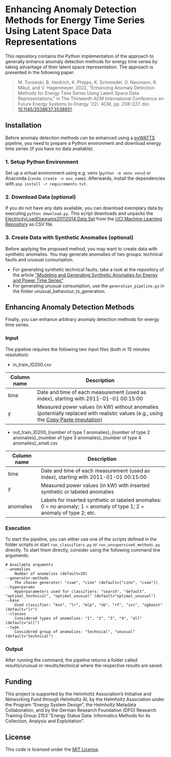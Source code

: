 # Enhancing Anomaly Detection Methods for Energy Time Series Using Latent Space Data Representations

This repository contains the Python implementation of the approach to generally enhance anomaly detection methods for energy time series by taking advantage of their latent space representation. The approach is presented in the following paper:
>M. Turowski, B. Heidrich, K. Phipps, K. Schmieder, O. Neumann, R. Mikut, and V. Hagenmeyer, 2022, "Enhancing Anomaly Detection Methods for Energy Time Series Using Latent Space Data Representations," in The Thirteenth ACM International Conference on Future Energy Systems (e-Energy ’22). ACM, pp. 208–227. doi: [10.1145/3538637.3538851](https://doi.org/10.1145/3538637.3538851).


## Installation

Before anomaly detection methods can be enhanced using a [pyWATTS](https://github.com/KIT-IAI/pyWATTS) pipeline, you need to prepare a Python environment and download energy time series (if you have no data available).

### 1. Setup Python Environment

Set up a virtual environment using e.g. venv (`python -m venv venv`) or Anaconda (`conda create -n env_name`). Afterwards, install the dependencies with `pip install -r requirements.txt`. 

### 2. Download Data (optional)

If you do not have any data available, you can download exemplary data by executing `python download.py`. This script downloads and unpacks the [ElectricityLoadDiagrams20112014 Data Set](https://archive.ics.uci.edu/ml/datasets/ElectricityLoadDiagrams20112014) from the [UCI Machine Learning Repository](https://archive.ics.uci.edu/ml/) as CSV file.

### 3. Create Data with Synthetic Anomalies (optional)

Before applying the proposed method, you may want to create data with synthetic anomalies. You may generate anomalies of two groups: technical faults and unusual consumption.
- For generating synthetic technical faults, take a look at the repository of the article ["Modeling and Generating Synthetic Anomalies for Energy and Power Time Series"](https://github.com/KIT-IAI/GeneratingSyntheticEnergyPowerAnomalies)
- For generating unusual consumption, use the `generation_pipeline.py` in the folder unusual_behaviour_ts_generation.


## Enhancing Anomaly Detection Methods

Finally, you can enhance arbitrary anomaly detection methods for energy time series.

### Input
The pipeline requires the following two input files (both in 15 minutes resolution):
* in_train_ID200.csv

| Column name | Description                                                                                                                                                                           |
|-------------|---------------------------------------------------------------------------------------------------------------------------------------------------------------------------------------|
| time        | Date and time of each measurement (used as index), starting with 2011-01-01 00:15:00                                                                                                  |
| y           | Measured power values (in kW) without anomalies (potentially replaced with realistic values (e.g., using the [Copy Paste Imputation](https://github.com/KIT-IAI/CopyPasteImputation)) |

* out_train_ID200_{number of type 1 anomalies}\_{number of type 2 anomalies}\_{number of type 3 anomalies}\_{number of type 4 anomalies}_small.csv

| Column name | Description                                                                                                                                                                           |
|-------------|---------------------------------------------------------------------------------------------------------------------------------------------------------------------------------------|
| time        | Date and time of each measurement (used as index), starting with 2011-01-01 00:15:00                                                                                                  |
| y           | Measured power values (in kW) with inserted synthetic or labeled anomalies |
| anomalies   | Labels for inserted synthetic or labeled anomalies: 0 = no anomaly; 1 = anomaly of type 1; 2 = anomaly of type 2; etc.                                                                                                                                                                                      |


### Execution
To start the pipeline, you can either use one of the scripts defined in the folder scripts or start `run_classifiers.py` or `run_unsupervised_methods.py` directly. To start them directly, consider using the following command line arguments:

```
# Available arguments
--anomalies
    Number of anomalies (default=20)
--generator-methods
    The chosen generator: "cvae", "cinn" (default=["cinn", "cvae"])
--hyperparams
    Hyperparameters used for classifiers: "search", "default", "optimal_technical", "optimal_unusual" (default="optimal_unusual")
--base
    Used classifier: "knn", "lr", "mlp", "nb", "rf", "svc", "xgboost" (default="lr")
--classes
    Considered types of anomalies: "1", "2", "3", "4", "all" (default="all")
--type
    Considered group of anomalies: "technical", "unusual" (default="technical")
```


### Output

After running the command, the pipeline returns a folder called results/unusual or results/technical where the respective results are saved.


## Funding

This project is supported by the Helmholtz Association’s Initiative and Networking Fund through Helmholtz AI, by the Helmholtz Association under the Program “Energy System Design”, the Helmholtz Metadata Collaboration, and by the German Research Foundation (DFG) Research Training Group 2153 "Energy Status Data: Informatics Methods for its Collection, Analysis and Exploitation".


## License

This code is licensed under the [MIT License](LICENSE).
